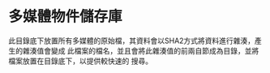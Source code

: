 多媒體物件儲存庫
===
此目錄底下放置所有多媒體的原始檔，其資料會以SHA2方式將資料進行雜湊，產生的雜湊值會變成
此檔案的檔名，並且會將此雜湊值的前兩自節成為目錄，並將檔案放置在目錄底下，以提供較快速的
搜尋。
